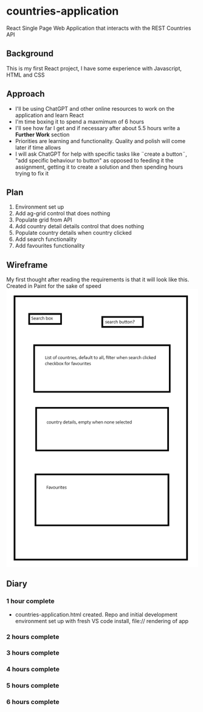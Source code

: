 # countries-application
React Single Page Web Application that interacts with the REST Countries API
## Background
This is my first React project, I have some experience with Javascript, HTML and CSS
## Approach
- I'll be using ChatGPT and other online resources to work on the application and learn React
- I'm time boxing it to spend a maxmimum of 6 hours
- I'll see how far I get and if necessary after about 5.5 hours write a **Further Work** section
- Priorities are learning and functionality. Quality and polish will come later if time allows
- I will ask ChatGPT for help with specific tasks like ¨create a button¨, "add specific behaviour to button" as opposed to feeding it the assignment, getting it to create a solution and then spending hours trying to fix it
## Plan
1. Environment set up
2. Add ag-grid control that does nothing
3. Populate grid from API
4. Add country detail details control that does nothing
5. Populate country details when country clicked
6. Add search functionality
7. Add favourites functionality
## Wireframe
My first thought after reading the requirements is that it will look like this. Created in Paint for the sake of speed
![wireframe](wireframe.png)
## Diary
### 1 hour complete
- countries-application.html created. Repo and initial development environment set up with fresh VS code install, file:// rendering of app
### 2 hours complete
### 3 hours complete
### 4 hours complete
### 5 hours complete
### 6 hours complete
